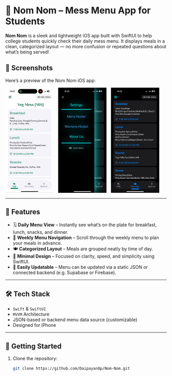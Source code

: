 # 🍱 Nom Nom – Mess Menu App for Students

**Nom Nom** is a sleek and lightweight iOS app built with SwiftUI to help college students quickly check their daily mess menu. It displays meals in a clean, categorized layout — no more confusion or repeated questions about what’s being served!

## 📸 Screenshots

Here’s a preview of the Nom Nom iOS app:

<p float="left">
  <img src="assets/screen1.png" width="30%" style="margin-right: 10px;" />
  <img src="assets/screen2.png" width="30%" style="margin-right: 10px;" />
  <img src="assets/screen3.png" width="30%" />
</p>

---

## 🎯 Features

- 🗓️ **Daily Menu View** – Instantly see what’s on the plate for breakfast, lunch, snacks, and dinner.
- 📅 **Weekly Menu Navigation** – Scroll through the weekly menu to plan your meals in advance.
- 🍽️ **Categorized Layout** – Meals are grouped neatly by time of day.
- 📱 **Minimal Design** – Focused on clarity, speed, and simplicity using SwiftUI.
- 🔄 **Easily Updatable** – Menu can be updated via a static JSON or connected backend (e.g. Supabase or Firebase).

---

## 🛠 Tech Stack

- `Swift` & `SwiftUI`
- `MVVM` Architecture
- JSON-based or backend menu data source (customizable)
- Designed for iPhone

---

## 🚀 Getting Started

1. Clone the repository:
   ```bash
   git clone https://github.com/Daipayan0p/Nom-Nom.git
